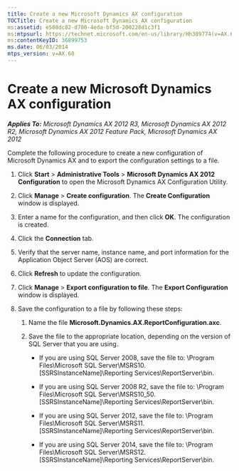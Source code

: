 ```yaml
---
title: Create a new Microsoft Dynamics AX configuration
TOCTitle: Create a new Microsoft Dynamics AX configuration
ms:assetid: e508dc82-d780-4eda-bf5d-200228d1c3f1
ms:mtpsurl: https://technet.microsoft.com/en-us/library/Hh389774(v=AX.60)
ms:contentKeyID: 36899753
ms.date: 06/03/2014
mtps_version: v=AX.60
---
```


# Create a new Microsoft Dynamics AX configuration 


_**Applies To:** Microsoft Dynamics AX 2012 R3, Microsoft Dynamics AX 2012 R2, Microsoft Dynamics AX 2012 Feature Pack, Microsoft Dynamics AX 2012_

Complete the following procedure to create a new configuration of Microsoft Dynamics AX and to export the configuration settings to a file.

1.  Click **Start** \> **Administrative Tools** \> **Microsoft Dynamics AX 2012 Configuration** to open the Microsoft Dynamics AX Configuration Utility.

2.  Click **Manage** \> **Create configuration**. The **Create Configuration** window is displayed.

3.  Enter a name for the configuration, and then click **OK**. The configuration is created.

4.  Click the **Connection** tab.

5.  Verify that the server name, instance name, and port information for the Application Object Server (AOS) are correct.

6.  Click **Refresh** to update the configuration.

7.  Click **Manage** \> **Export configuration to file**. The **Export Configuration** window is displayed.

8.  Save the configuration to a file by following these steps:
    
    1.  Name the file **Microsoft.Dynamics.AX.ReportConfiguration.axc**.
    
    2.  Save the file to the appropriate location, depending on the version of SQL Server that you are using.
        
          - If you are using SQL Server 2008, save the file to: \\Program Files\\Microsoft SQL Server\\MSRS10.\[SSRSInstanceName\]\\Reporting Services\\ReportServer\\bin.
        
          - If you are using SQL Server 2008 R2, save the file to: \\Program Files\\Microsoft SQL Server\\MSRS10\_50.\[SSRSInstanceName\]\\Reporting Services\\ReportServer\\bin.
        
          - If you are using SQL Server 2012, save the file to: \\Program Files\\Microsoft SQL Server\\MSRS11.\[SSRSInstanceName\]\\Reporting Services\\ReportServer\\bin.
        
          - If you are using SQL Server 2014, save the file to: \\Program Files\\Microsoft SQL Server\\MSRS12.\[SSRSInstanceName\]\\Reporting Services\\ReportServer\\bin.

  


